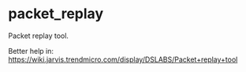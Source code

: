 # packet_replay

Packet replay tool.

Better help in: https://wiki.jarvis.trendmicro.com/display/DSLABS/Packet+replay+tool
